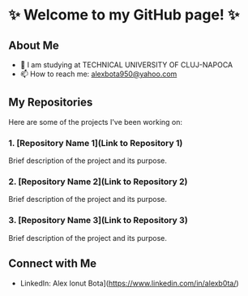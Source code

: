# ✨ Welcome to my GitHub page! ✨

## About Me

- 💼 I am studying at TECHNICAL UNIVERSITY OF CLUJ-NAPOCA                                                  
- 📫 How to reach me: alexbota950@yahoo.com


## My Repositories

Here are some of the projects I've been working on:

### 1. [Repository Name 1](Link to Repository 1)

Brief description of the project and its purpose.

### 2. [Repository Name 2](Link to Repository 2)

Brief description of the project and its purpose.

### 3. [Repository Name 3](Link to Repository 3)

Brief description of the project and its purpose.

## Connect with Me

- LinkedIn: Alex Ionut Bota](https://www.linkedin.com/in/alexb0ta/)
